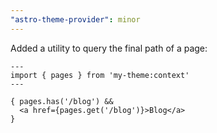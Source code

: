 ```yaml
---
"astro-theme-provider": minor
---
```


Added a utility to query the final path of a page:

```astro
---
import { pages } from 'my-theme:context'
---

{ pages.has('/blog') &&
  <a href={pages.get('/blog')}>Blog</a>
}
```
